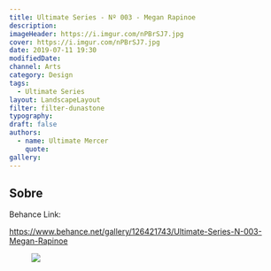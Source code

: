 ```yaml
---
title: Ultimate Series - Nº 003 - Megan Rapinoe
description:
imageHeader: https://i.imgur.com/nPBrSJ7.jpg
cover: https://i.imgur.com/nPBrSJ7.jpg
date: 2019-07-11 19:30
modifiedDate:
channel: Arts
category: Design
tags:
  - Ultimate Series
layout: LandscapeLayout
filter: filter-dunastone
typography:
draft: false
authors:
  - name: Ultimate Mercer
    quote:
gallery:
---
```


## Sobre

Behance Link:

https://www.behance.net/gallery/126421743/Ultimate-Series-N-003-Megan-Rapinoe

<figure>
<img src="https://i.imgur.com/nPBrSJ7.jpg" className="max-w-none mx-auto block"/>
</figure>
